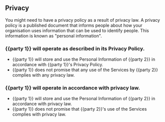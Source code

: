 ## Privacy

You might need to have a privacy policy as a result of privacy law.  A privacy policy is a published document that informs people about how your organisation uses information that can be used to identify people.  This information is known as "personal information".

### {{party 1}} will operate as described in its Privacy Policy.

- {{party 1}} will store and use the Personal Information of {{party 2}} in accordance with {{party 1}}'s Privacy Policy.
- {{party 1}} does not promise that any use of the Services by {{party 2}} complies with any privacy law.

### {{party 1}} will operate in accordance with privacy law.

- {{party 1}} will store and use the Personal Information of {{party 2}} in accordance with privacy law.
- {{party 1}} does not promise that {{party 2}}'s use of the Services complies with privacy law.
